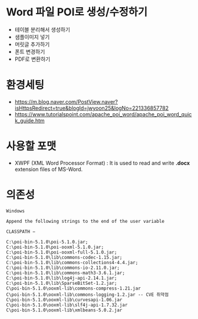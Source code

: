 # Word 파일 POI로 생성/수정하기
- 테이블 분리해서 생성하기
- 샘플이미지 넣기
- 머릿글 추가하기
- 폰트 변경하기
- PDF로 변환하기

# 환경세팅
- https://m.blog.naver.com/PostView.naver?isHttpsRedirect=true&blogId=jwyoon25&logNo=221336857782
- https://www.tutorialspoint.com/apache_poi_word/apache_poi_word_quick_guide.htm


# 사용할 포맷
- XWPF (XML Word Processor Format) :  It is used to read and write **.docx** extension files of MS-Word.


# 의존성

```
Windows

Append the following strings to the end of the user variable

CLASSPATH −

C:\poi-bin-5.1.0\poi-5.1.0.jar;
C:\poi-bin-5.1.0\poi-ooxml-5.1.0.jar;
C:\poi-bin-5.1.0\poi-ooxml-full-5.1.0.jar;
C:\poi-bin-5.1.0\lib\commons-codec-1.15.jar;
C:\poi-bin-5.1.0\lib\commons-collections4-4.4.jar;
C:\poi-bin-5.1.0\lib\commons-io-2.11.0.jar;
C:\poi-bin-5.1.0\lib\commons-math3-3.6.1.jar;
C:\poi-bin-5.1.0\lib\log4j-api-2.14.1.jar;
C:\poi-bin-5.1.0\lib\SparseBitSet-1.2.jar;
C\poi-bin-5.1.0\ooxml-lib\commons-compress-1.21.jar
C\poi-bin-5.1.0\ooxml-lib\commons-logging-1.2.jar -- CVE 취약점
C\poi-bin-5.1.0\ooxml-lib\curvesapi-1.06.jar
C\poi-bin-5.1.0\ooxml-lib\slf4j-api-1.7.32.jar
C\poi-bin-5.1.0\ooxml-lib\xmlbeans-5.0.2.jar
```
